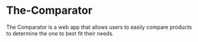 # The-Comparator

The Comparator is a web app that allows users to easily compare products to determine the one to best fit their needs.
